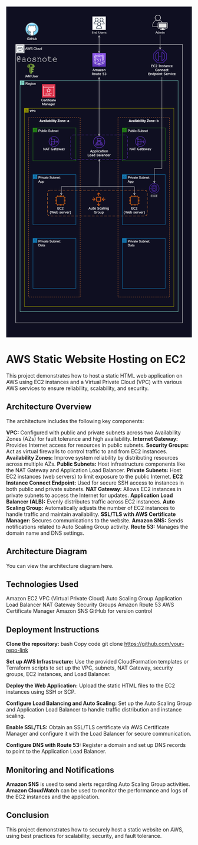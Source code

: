 ![Alt text](/Host_a_Static_Website_on_AWS.png)

# AWS Static Website Hosting on EC2
This project demonstrates how to host a static HTML web application on AWS using EC2 instances and a Virtual Private Cloud (VPC) with various AWS services to ensure reliability, scalability, and security.

## Architecture Overview
The architecture includes the following key components:

**VPC:** Configured with public and private subnets across two Availability Zones (AZs) for fault tolerance and high availability.
**Internet Gateway:**  Provides Internet access for resources in public subnets.
**Security Groups:**  Act as virtual firewalls to control traffic to and from EC2 instances.
**Availability Zones:**  Improve system reliability by distributing resources across multiple AZs.
**Public Subnets:**  Host infrastructure components like the NAT Gateway and Application Load Balancer.
**Private Subnets:**  Host EC2 instances (web servers) to limit exposure to the public Internet.
**EC2 Instance Connect Endpoint:** Used for secure SSH access to instances in both public and private subnets.
**NAT Gateway:** Allows EC2 instances in private subnets to access the Internet for updates.
**Application Load Balancer (ALB):** Evenly distributes traffic across EC2 instances.
**Auto Scaling Group:** Automatically adjusts the number of EC2 instances to handle traffic and maintain availability.
**SSL/TLS with AWS Certificate Manager:** Secures communications to the website.
**Amazon SNS:** Sends notifications related to Auto Scaling Group activity.
**Route 53:** Manages the domain name and DNS settings.

## Architecture Diagram
You can view the architecture diagram here.

## Technologies Used
Amazon EC2
VPC (Virtual Private Cloud)
Auto Scaling Group
Application Load Balancer
NAT Gateway
Security Groups
Amazon Route 53
AWS Certificate Manager
Amazon SNS
GitHub for version control


## Deployment Instructions
**Clone the repository:**
bash
Copy code
git clone https://github.com/your-repo-link

**Set up AWS Infrastructure:** Use the provided CloudFormation templates or Terraform scripts to set up the VPC, subnets, NAT Gateway, security groups, EC2 instances, and Load Balancer.

**Deploy the Web Application:** Upload the static HTML files to the EC2 instances using SSH or SCP.

**Configure Load Balancing and Auto Scaling:** Set up the Auto Scaling Group and Application Load Balancer to handle traffic distribution and instance scaling.

**Enable SSL/TLS:** Obtain an SSL/TLS certificate via AWS Certificate Manager and configure it with the Load Balancer for secure communication.

**Configure DNS with Route 53:** Register a domain and set up DNS records to point to the Application Load Balancer.

## Monitoring and Notifications

**Amazon SNS** is used to send alerts regarding Auto Scaling Group activities.
**Amazon CloudWatch** can be used to monitor the performance and logs of the EC2 instances and the application.

## Conclusion

This project demonstrates how to securely host a static website on AWS, using best practices for scalability, security, and fault tolerance.
